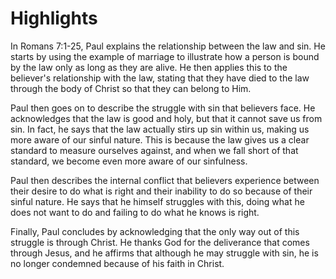 # Highlights

In Romans 7:1-25, Paul explains the relationship between the law and sin. He starts by using the example of marriage to illustrate how a person is bound by the law only as long as they are alive. He then applies this to the believer's relationship with the law, stating that they have died to the law through the body of Christ so that they can belong to Him.

Paul then goes on to describe the struggle with sin that believers face. He acknowledges that the law is good and holy, but that it cannot save us from sin. In fact, he says that the law actually stirs up sin within us, making us more aware of our sinful nature. This is because the law gives us a clear standard to measure ourselves against, and when we fall short of that standard, we become even more aware of our sinfulness.

Paul then describes the internal conflict that believers experience between their desire to do what is right and their inability to do so because of their sinful nature. He says that he himself struggles with this, doing what he does not want to do and failing to do what he knows is right.

Finally, Paul concludes by acknowledging that the only way out of this struggle is through Christ. He thanks God for the deliverance that comes through Jesus, and he affirms that although he may struggle with sin, he is no longer condemned because of his faith in Christ.
